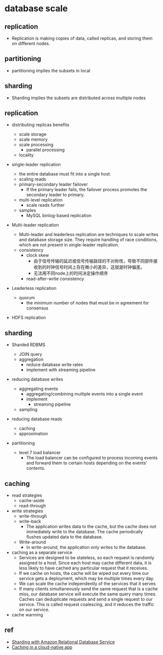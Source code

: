 # database scale

## replication
+  Replication is making copies of data, called replicas, and storing them on different nodes.
## partitioning
+ partitioning implies the subsets in local
## sharding
+ Sharding implies the subsets are distributed across multiple nodes


## replication

+ distributing replicas benefits
    + scale storage
    + scale memory
    + scale processing
        + parallel processing
    + locality

+ single-leader replication
    +  the entire database must fit into a single host.
    + scaling reads
    + primary-secondary leader failover
        +  If the primary leader fails, the failover process promotes the secondary leader to primary. 
    + multi-level replication
        + scale reads further
    + samples
        + MySQL binlog-based replication

+ Multi-leader replication
    + Multi-leader and leaderless replication are techniques to scale writes and database storage size. They require handling of race conditions, which are not present in single-leader replication.
    + consistency
        + clock skew
            + 由于信号传输的延迟或信号传输路径的不对称性，导致不同部件接收到的时钟信号时间上存在微小的差异，这就是时钟偏差。
            + 无法用不同node上的时间决定操作顺序
        + read-after-write consistency
+ Leaderless replication
    + quorum
        + the minimum number of nodes that must be in agreement for consensus
+ HDFS replication


## sharding
+ Sharded RDBMS
    + JOIN query
    + aggregation
        + reduce database write rates
        + implement with streaming pipeline

+ reducing database writes
    + aggregating events
        +  aggregating/combining multiple events into a single event
        + implement
            + streaming pipeline
    + sampling

+ reducing database reads
    + caching
    + approximation


+ partitioning
    + level 7 load balancer
        + The load balancer can be configured to process incoming events and forward them to certain hosts depending on the events’ contents.


## caching
+ read strategies
    + cache-aside
    + read-through
+ write strategies
    + write-through
    + write-back
        + The application writes data to the cache, but the cache does not immediately write to the database. The cache periodically flushes updated data to the database. 
    + Write-around
        + In write-around, the application only writes to the database.
+ caching as a separate service
    + Services are designed to be stateless, so each request is randomly assigned to a host. Since each host may cache different data, it is less likely to have cached any particular request that it receives.
    + If we cache on hosts, the cache will be wiped out every time our service gets a deployment, which may be multiple times every day.
    + We can scale the cache independently of the services that it serves 
    + If many clients simultaneously send the same request that is a cache miss, our database service will execute the same query many times. Caches can deduplicate requests and send a single request to our service. This is called request coalescing, and it reduces the traffic on our service.
+ cache warming
    

## ref
+ [Sharding with Amazon Relational Database Service](https://aws.amazon.com/blogs/database/sharding-with-amazon-relational-database-service/)
+ [Caching in a cloud-native app](https://learn.microsoft.com/en-us/dotnet/architecture/cloud-native/azure-caching)
